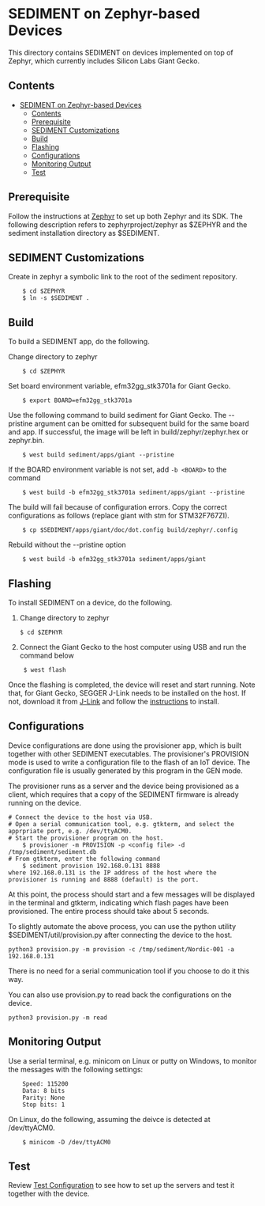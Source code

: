 <!--
 * Copyright (c) 2023-2024 Peraton Labs
 * SPDX-License-Identifier: Apache-2.0

 * Distribution Statement “A” (Approved for Public Release, Distribution Unlimited).
-->
# SEDIMENT on Zephyr-based Devices
This directory contains SEDIMENT on devices implemented on top of Zephyr, which currently includes Silicon Labs Giant Gecko.

## Contents
- [SEDIMENT on Zephyr-based Devices](#sediment-on-zephyr-based-devices)
  - [Contents](#contents)
  - [Prerequisite](#prerequisite)
  - [SEDIMENT Customizations](#sediment-customizations)
  - [Build](#build)
  - [Flashing](#flashing)
  - [Configurations](#configurations)
  - [Monitoring Output](#monitoring-output)
  - [Test](#test)

## Prerequisite
Follow the instructions at [Zephyr](<https://docs.zephyrproject.org/latest/getting_started/index.html>) to set up both Zephyr and its SDK.
The following description refers to zephyrproject/zephyr as $ZEPHYR and the sediment installation directory as $SEDIMENT. 

## SEDIMENT Customizations
Create in zephyr a symbolic link to the root of the sediment repository.

        $ cd $ZEPHYR
        $ ln -s $SEDIMENT .

## Build
To build a SEDIMENT app, do the following.

Change directory to zephyr

        $ cd $ZEPHYR

Set board environment variable, efm32gg_stk3701a for Giant Gecko.

        $ export BOARD=efm32gg_stk3701a

Use the following command to build sediment for Giant Gecko. The --pristine argument can be omitted for subsequent build for the same board and app. If successful, the image will be left in build/zephyr/zephyr.hex or zephyr.bin.

        $ west build sediment/apps/giant --pristine
        
If the BOARD environment variable is not set, add `-b <BOARD>` to the command

        $ west build -b efm32gg_stk3701a sediment/apps/giant --pristine
        
The build will fail because of configuration errors. Copy the correct configurations as follows (replace giant with stm for STM32F767ZI).

        $ cp $SEDIMENT/apps/giant/doc/dot.config build/zephyr/.config

Rebuild without the --pristine option

        $ west build -b efm32gg_stk3701a sediment/apps/giant

## Flashing
To install SEDIMENT on a device, do the following.

1.  Change directory to zephyr

        $ cd $ZEPHYR
        
2. Connect the Giant Gecko to the host computer using USB and run the command below

        $ west flash

Once the flashing is completed, the device will reset and start running. Note that, for Giant Gecko, SEGGER J-Link needs to be installed on the host. If not, download it from [J-Link](https://www.segger.com/downloads/jlink/) and follow the [instructions](https://eclipse-embed-cdt.github.io/debug/jlink/install/) to install. 


## Configurations
Device configurations are done using the provisioner app, which is built together with other SEDIMENT executables. The provisioner's
PROVISION mode is used to write a configuration file to the flash of an IoT device. The configuration file is usually generated by this program in the GEN mode. 

The provisioner runs as a server and the device being provisioned as a client, which requires that a copy of the SEDIMENT firmware is already running on the device.

    # Connect the device to the host via USB.
    # Open a serial communication tool, e.g. gtkterm, and select the apprpriate port, e.g. /dev/ttyACM0.
    # Start the provisioner program on the host.
        $ provisioner -m PROVISION -p <config file> -d /tmp/sediment/sediment.db
    # From gtkterm, enter the following command
        $ sediment provision 192.168.0.131 8888
    where 192.168.0.131 is the IP address of the host where the provisioner is running and 8888 (default) is the port.

At this point, the process should start and a few messages will be displayed in the terminal and gtkterm, indicating which flash pages have been provisioned. The entire process should take about 5 seconds. 

To slightly automate the above process, you can use the python utility $SEDIMENT/util/provision.py after connecting the device to the host.

    python3 provision.py -m provision -c /tmp/sediment/Nordic-001 -a 192.168.0.131

There is no need for a serial communication tool if you choose to do it this way.

You can also use provision.py to read back the configurations on the device.

    python3 provision.py -m read

## Monitoring Output
Use a serial terminal, e.g. minicom on Linux or putty on Windows, to monitor the messages with the following settings:

        Speed: 115200
        Data: 8 bits
        Parity: None
        Stop bits: 1

On Linux, do the following, assuming the deivce is detected at /dev/ttyACM0.

        $ minicom -D /dev/ttyACM0 

## Test
Review [Test Configuration](../../servers/README.md) to see how to set up the servers and test it together with the device.
